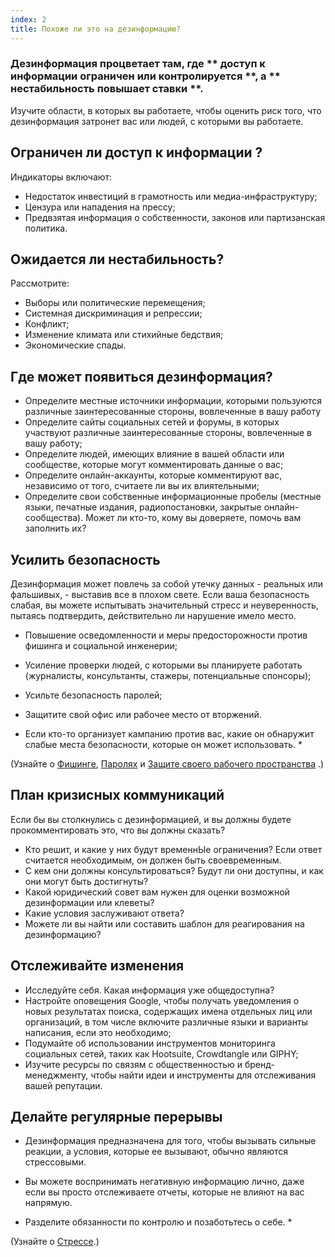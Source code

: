 ```yaml
---
index: 2
title: Похоже ли это на дезинформацию?
---
```

### Дезинформация процветает там, где ** доступ к информации ограничен или контролируется **, а ** нестабильность повышает ставки **.

Изучите области, в которых вы работаете, чтобы оценить риск того, что дезинформация затронет вас или людей, с которыми вы работаете.

## Ограничен ли доступ к информации ?

Индикаторы включают:

* Недостаток инвестиций в грамотность или медиа-инфраструктуру;
* Цензура или нападения на прессу;
* Предвзятая информация о собственности, законов или партизанская политика.

## Ожидается ли нестабильность?

Рассмотрите:

* Выборы или политические перемещения;
* Системная дискриминация и репрессии;
* Конфликт;
* Изменение климата или стихийные бедствия;
* Экономические спады.

## Где может появиться дезинформация?

* Определите местные источники информации, которыми пользуются различные заинтересованные стороны, вовлеченные в вашу работу
* Определите сайты социальных сетей и форумы, в которых участвуют различные заинтересованные стороны, вовлеченные в вашу работу;
* Определите людей, имеющих влияние в вашей области или сообществе, которые могут комментировать данные о вас;
* Определите онлайн-аккаунты, которые комментируют вас, независимо от того, считаете ли вы их влиятельными;
* Определите свои собственные информационные пробелы (местные языки, печатные издания, радиопостановки, закрытые онлайн-сообщества). Может ли кто-то, кому вы доверяете, помочь вам заполнить их?

## Усилить безопасность

Дезинформация может повлечь за собой утечку данных - реальных или фальшивых, - выставив все в плохом свете. Если ваша безопасность слабая, вы можете испытывать значительный стресс и неуверенность, пытаясь подтвердить, действительно ли нарушение имело место.

* Повышение осведомленности и меры предосторожности против фишинга и социальной инженерии;
* Усиление проверки людей, с которыми вы планируете работать (журналисты, консультанты, стажеры, потенциальные спонсоры);
* Усильте безопасность паролей;
* Защитите свой офис или рабочее место от вторжений.

* Если кто-то организует кампанию против вас, какие он обнаружит слабые места безопасности, которые он может использовать. *

(Узнайте о [Фишинге](umbrella://communications/phishing/beginner), [Паролях](umbrella://information/passwords) и [Защите своего рабочего пространства](umbrella://information/protect-your-workspace) .)

## План кризисных коммуникаций

Если бы вы столкнулись с дезинформацией, и вы должны будете прокомментировать это, что вы должны сказать?

* Кто решит, и какие у них будут временнЫе ограничения? Если ответ считается необходимым, он должен быть своевременным.
* С кем они должны консультироваться? Будут ли они доступны, и как они могут быть достигнуты?
* Какой юридический совет вам нужен для оценки возможной дезинформации или клеветы?
* Какие условия заслуживают ответа?
* Можете ли вы найти или составить шаблон для реагирования на дезинформацию?

## Отслеживайте изменения

* Исследуйте себя. Какая информация уже общедоступна?
* Настройте оповещения Google, чтобы получать уведомления о новых результатах поиска, содержащих имена отдельных лиц или организаций, в том числе включите различные языки и варианты написания, если это необходимо;
* Подумайте об использовании инструментов мониторинга социальных сетей, таких как Hootsuite, Crowdtangle или GIPHY;
* Изучите ресурсы по связям с общественностью и бренд-менеджменту, чтобы найти идеи и инструменты для отслеживания вашей репутации.

## Делайте регулярные перерывы

* Дезинформация предназначена для того, чтобы вызывать сильные реакции, а условия, которые ее вызывают, обычно являются стрессовыми.
* Вы можете воспринимать негативную информацию лично, даже если вы просто отслеживаете отчеты, которые не влияют на вас напрямую.

* Разделите обязанности по контролю и позаботьтесь о себе. *

(Узнайте о [Стрессе](umbrella://stress/stress/beginner).)